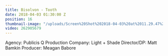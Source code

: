 ```yaml
---
title: Bisolvon - Tooth
date: 2018-04-03 01:30:00 Z
position: 16
thumbnail-image: "/uploads/Screen%20Shot%202018-04-03%20at%2011.29.47%20am.png"
video: 262905679
---
```


Agency: Publicis Q
Production Company: Light + Shade
Director/DP: Matt Bamkin
Producer: Meagan Babore